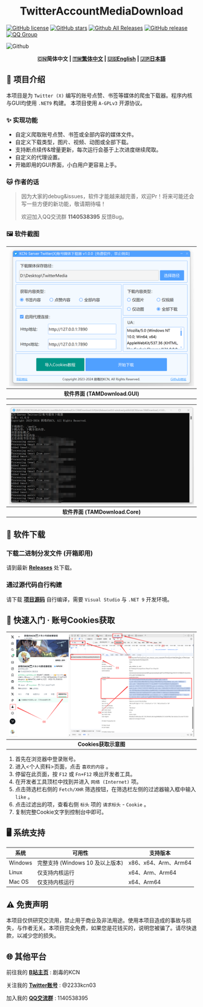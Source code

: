 
<div align="center"><strong>

# TwitterAccountMediaDownload

</strong></div>

[![GitHub license](https://img.shields.io/github/license/JDDKCN/TwitterAccountMediaDownload)](https://github.com/JDDKCN/TwitterAccountMediaDownload/blob/main/LICENSE)
[![GitHub stars](https://img.shields.io/github/stars/JDDKCN/TwitterAccountMediaDownload)](https://github.com/JDDKCN/TwitterAccountMediaDownload/stargazers)
[![Github All Releases](https://img.shields.io/github/downloads/JDDKCN/TwitterAccountMediaDownload/total.svg)](https://github.com/JDDKCN/TwitterAccountMediaDownload/releases)
[![GitHub release](https://img.shields.io/github/v/release/JDDKCN/TwitterAccountMediaDownload)](https://github.com/JDDKCN/TwitterAccountMediaDownload/releases/latest)
[![QQ Group](https://pub.idqqimg.com/wpa/images/group.png)](http://qm.qq.com/cgi-bin/qm/qr?_wv=1027&k=_-W8U_Mrz_nOu3eD_u3VGiPICKe9t7zY&authKey=rB2PW5mIrIY3ARjMqqWtw%2F2Qpejm5EArmuy95Wq1GfC7gLzUzTRATTnULKUKtb76&noverify=0&group_code=1140538395)

![Github](https://socialify.git.ci/JDDKCN/TwitterAccountMediaDownload/image?description=1&forks=1&issues=1&language=1&logo=https%3A%2F%2Favatars.githubusercontent.com/u/103011451?v=4&name=1&owner=1&pulls=1&stargazers=1&theme=Light)

<div align="center"><strong>

 🇨🇳简体中文 | [🇹🇼繁体中文](./README_zh_TW.md) | [🇺🇸English](./README_en_US.md) | [🇯🇵日本語](./README_ja_JP.md) 

</strong></div>

## 📘 项目介绍

本项目是为 `Twitter (X)` 编写的账号点赞、书签等媒体的爬虫下载器。程序内核与GUI均使用 `.NET9` 构建。 本项目使用 `A-GPLv3` 开源协议。

 ### ✨ 实现功能
 - 自定义爬取账号点赞、书签或全部内容的媒体文件。
 - 自定义下载类型，图片、视频、动图或全部下载。
 - 支持断点续传&增量更新，每次运行会基于上次进度继续爬取。
 - 自定义的代理设置。
 - 开箱即用的GUI界面，小白用户更容易上手。

 ### 🐱 作者的话
 > 因为大家的debug&issues，软件才能越来越完善，欢迎Pr！将来可能还会写一些方便的新功能，敬请期待喵！
  >
  > 欢迎加入QQ交流群 **1140538395** 反馈Bug。

 ### 🖼️ 软件截图

| ![APP_GUI](./Doc/images/image02.png) |
|:--:|
| **软件界面 (TAMDownload.GUI)** |

| ![APP_Core](./Doc/images/image03.png) |
|:--:|
| **软件界面 (TAMDownload.Core)** |

## 💾 软件下载

### 下载二进制分发文件 (开箱即用)
请到最新 [**Releases**](https://github.com/JDDKCN/TwitterAccountMediaDownload/releases/) 处下载。

### 通过源代码自行构建
请下载 [**项目源码**](https://github.com/JDDKCN/TwitterAccountMediaDownload/archive/refs/heads/main.zip) 自行编译，需要 `Visual Studio` 与 `.NET 9` 开发环境。

## 🚀 快速入门 · 账号Cookies获取

| ![APP_Core](./Doc/images/image01.png) |
|:--:|
| **Cookies获取示意图** |

1. 首先在浏览器中登录账号。
2. 进入<个人资料>页面，点击 `喜欢的内容` 。
3. 停留在此页面，按 `F12` 或 `Fn+F12` 唤出开发者工具。
4. 在开发者工具顶栏中找到并进入 `网络 (Internet)` 项。
5. 点击筛选栏右侧的 `Fetch/XHR` 筛选按钮，在筛选栏左侧的过滤器输入框中输入 `like` 。
6. 点击过滤出的项，查看右侧 `标头` 项的 `请求标头` - `Cookie` 。
7. 复制完整Cookie文字到控制台中即可。

## 🖥️ 系统支持

| 系统 | 可用性 | 支持版本 |
|------|--------|---------|
| Windows | 完整支持 (Windows 10 及以上版本) | x86、x64、Arm、Arm64 |
| Linux | 仅支持内核运行 | x64、Arm、Arm64 |
| Mac OS | 仅支持内核运行 | x64、Arm64 |

## ⚠️ 免责声明
本项目仅供研究交流用，禁止用于商业及非法用途。使用本项目造成的事故与损失，与作者无关。本项目完全免费，如果您是花钱买的，说明您被骗了。请尽快退款，以减少您的损失。

## 🌐 其他平台
前往我的 [**B站主页**](https://space.bilibili.com/475547854/) : 剧毒的KCN

关注我的 [**Twitter账号**](https://twitter.com/2233KCN03) : @2233kcn03

加入我的 [**QQ交流群**](http://qm.qq.com/cgi-bin/qm/qr?_wv=1027&k=_-W8U_Mrz_nOu3eD_u3VGiPICKe9t7zY&authKey=rB2PW5mIrIY3ARjMqqWtw%2F2Qpejm5EArmuy95Wq1GfC7gLzUzTRATTnULKUKtb76&noverify=0&group_code=1140538395) : 1140538395